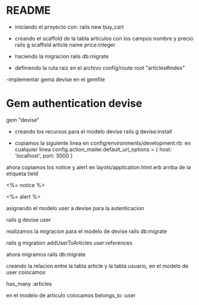 # README

- iniciando el proyecto con:
rails new buy_cart

- creando el scaffold de la tabla articulos con los campos nombre y precio
 rails g scaffold article name price:integer

- haciendo la migracion
rails db:migrate

- definiendo la ruta raiz en el archivo config/route
root "articles#index"

-implementar gema devise en el gemfile
# Gem authentication devise
gem "devise"

- creando los recursos para el modelo devise
rails g devise:install

- copiamos la siguiente linea en 
config/environments/development.rb: en cualquier linea
config.action_mailer.default_url_options = { host: 'localhost', port: 3000 }

ahora copiamos los notice y alert en layots/application.html.erb
arriba de la etiqueta tield
<p class="notice"><%= notice %></p>
 <p class="alert"><%= alert %></p>

asignando el modelo user a devise
para la autenticacion

rails g devise user

realizamos la migracion para el modelo de devise
rails db:migrate


rails g migration  addUserToArticles user:references

ahora migramos
rails db:migrate

creando la relacion entre la tabla article y la tabla usuario, 
en el modelo de user colocamos

has_many :articles

en el modelo de articulo colocamos
 belongs_to :user


